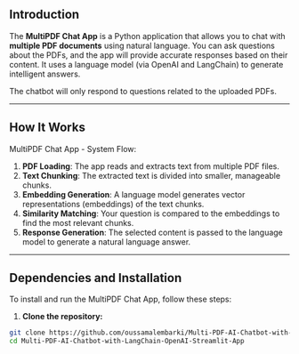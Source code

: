 ## Introduction

The **MultiPDF Chat App** is a Python application that allows you to chat with **multiple PDF documents** using natural language. You can ask questions about the PDFs, and the app will provide accurate responses based on their content. It uses a language model (via OpenAI and LangChain) to generate intelligent answers.

The chatbot will only respond to questions related to the uploaded PDFs.

---

## How It Works

MultiPDF Chat App - System Flow:

1. **PDF Loading**: The app reads and extracts text from multiple PDF files.
2. **Text Chunking**: The extracted text is divided into smaller, manageable chunks.
3. **Embedding Generation**: A language model generates vector representations (embeddings) of the text chunks.
4. **Similarity Matching**: Your question is compared to the embeddings to find the most relevant chunks.
5. **Response Generation**: The selected content is passed to the language model to generate a natural language answer.

---

## Dependencies and Installation

To install and run the MultiPDF Chat App, follow these steps:

1. **Clone the repository:**

```bash
git clone https://github.com/oussamalembarki/Multi-PDF-AI-Chatbot-with-LangChain-OpenAI-Streamlit-App.git
cd Multi-PDF-AI-Chatbot-with-LangChain-OpenAI-Streamlit-App
